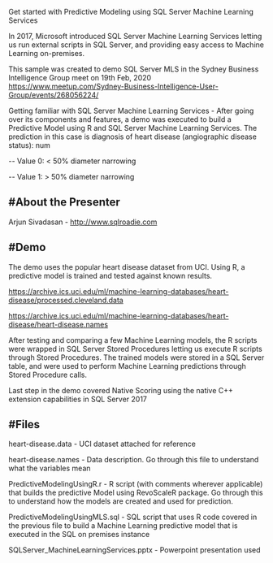 Get started with Predictive Modeling using SQL Server Machine Learning Services

In 2017, Microsoft introduced SQL Server Machine Learning Services letting us run external scripts in SQL Server, and providing easy access to Machine Learning on-premises.

This sample was created to demo SQL Server MLS in the Sydney Business Intelligence Group meet on 19th Feb, 2020 https://www.meetup.com/Sydney-Business-Intelligence-User-Group/events/268056224/

Getting familiar with SQL Server Machine Learning Services - After going over its components and features, a demo was executed to build a Predictive Model using R and SQL Server Machine Learning Services. The prediction in this case is diagnosis of heart disease (angiographic disease status): num

-- Value 0: < 50% diameter narrowing

-- Value 1: > 50% diameter narrowing

#About the Presenter
--------------------

Arjun Sivadasan - http://www.sqlroadie.com


#Demo
--------------------

The demo uses the popular heart disease dataset from UCI. Using R, a predictive model is trained and tested against known results. 

https://archive.ics.uci.edu/ml/machine-learning-databases/heart-disease/processed.cleveland.data

https://archive.ics.uci.edu/ml/machine-learning-databases/heart-disease/heart-disease.names

After testing and comparing a few Machine Learning models, the R scripts were wrapped in SQL Server Stored Procedures letting us execute R scripts through Stored Procedures. The trained models were stored in a SQL Server table, and were used to perform Machine Learning predictions through Stored Procedure calls.

Last step in the demo covered Native Scoring using the native C++ extension capabilities in SQL Server 2017


#Files
--------------------

heart-disease.data - UCI dataset attached for reference 

heart-disease.names - Data description. Go through this file to understand what the variables mean

PredictiveModelingUsingR.r - R script (with comments wherever applicable) that builds the predictive Model using RevoScaleR package. Go through this to understand how the models are created and used for prediction.

PredictiveModelingUsingMLS.sql - SQL script that uses R code covered in the previous file to build a Machine Learning predictive model that is executed in the SQL on premises instance

SQLServer_MachineLearningServices.pptx - Powerpoint presentation used

